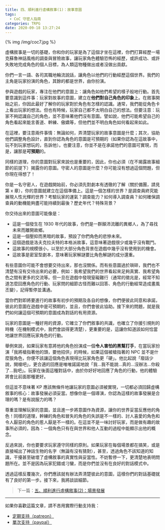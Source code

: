 ```yaml
---
title: 四、順利進行虛構敘事(1)：故事意圖
tags:
  - CoC 守密人指南
categories: TRPG
date: 2020-09-18 13:27:24
---
```


{% img /img/coc7.jpg %}

虛構敘事是一切的基礎，你和你的玩家是為了這個才坐在這裡，你們打算經歷一場克蘇魯神話風格的調查與冒險故事，讓玩家角色體驗恐怖的經歷，或許成功、或許失敗地完成角色的個人目標，為人類這物種做出或者沒做出貢獻。

你們一言一語、各司其職地輪流說話，讓角色以他們的行動經歷這個世界。我們的主角是玩家扮演的角色，其餘的都是世界，由你扮演。

<!--more-->

參與遊戲的玩家，專注在他們的意圖上：讓角色如他們希望的樣子般地行動。首先要意識到這件事：玩家對故事的意圖，建立在**他們對自己角色的印象**上。在敘事開始之前，你因此最好了解你的玩家對於角色有怎樣的認識。通常，我們能從角色卡上看出玩家的想法。但也有時候，玩家自己都不太明白自己的想法。但要注意：玩家不夠認識自己的角色，並不意味著他們沒有意圖。譬如說，他們可能希望自己的角色看起來能言善道、幹練、傲嬌等，但他們並不明白角色如何看起來如此。

在這裡，要注意兩件事情：無論如何，弄清楚玩家的故事意圖是什麼；其次，協助他們調整角色設計，直到你認為角色的意圖是可預期的（如果你認為在這故事中，玩不到玩家想玩的，告訴他）。也要注意，你並不是在承諾他們的意圖可實現，而是，讓那是**可預期**的。

同樣的道理，你的意圖對玩家來說也是重要的，因此，你也必須（在不揭露故事細節的前提下）揭露你的意圖。守密人的意圖是什麼？你可能沒有想過這個問題，但你現在得想了！

你是一名守密人，在遊戲開始前，你必須先對劇本有透徹的了解（關於備團，請見第 x 章），你的意圖就建立在這個準備上。這是一個怎樣的世界？是調查員終究能展現人性光輝的世界？考驗玩家的運氣？調查能力？如何導入調查員？如何確保調查員的動機能夠盡可能持續到最後？歷史年代？特殊背景？

你交待出來的意圖可能像是：

* 這是一個發生在 1930 年代的故事，你們是一群顛沛流離的異鄉人，為了尋找未來而離開故鄉。
* 這是一個壓抑而黑暗的故事，預設了你們角色的悲慘未來。
* 這個遊戲是洛夫克拉夫特的本格派故事，這意味著遊戲很少或幾乎沒有戰鬥。
* 這故事的規模很小，以至於大部分角色背景在遊戲中幾乎沒有使用到的機會。
* 這故事是密室型劇本，意味著玩家解謎要比角色解謎的成分還重。

有些意圖你可能不會想要交待出來，那也沒關係。而有些意圖過於瑣碎，我們也不清楚有沒有交待出來的必要，例如：我希望我們的世界看起來足夠真實、我希望角色之間有更多的交流等。但一旦在遊戲中發現窒礙難行（通常的徵兆是，經常不知道怎麼回應角色的行動、玩家問的細節古怪而難以回答、角色的行動經常造成畫風丕變），記得暫停並溝通。

當你們對即將要進行的故事有初步的預期及各自的想像，你們便彼此同意和承諾，彼此的意圖在遊戲中是可預期的，並且，你們會彼此協助。接下來的問題，就是我們如何讓這個可預期的意圖成為對話的有用資源。

玩家的意圖是一種好用的資源，它確立了你們敘事的共識，也確立了你援引規則的時機（在機制模式中，我們會談得更清楚），更重要的是，這讓你知道該如何恰當地讓世界回應玩家角色的行動。

舉例來說，如果玩家有意將他的角色扮演成一個**令人害怕的黑幫打手**，在當玩家扮演「我將槍指著他的頭，要他招供」的時候，如果這個被槍指著的 NPC 並不是什麼狠角色，你便不該讓這個角色表現得比玩家角色更「硬」。他比起說「廢話少說，開槍吧」，更合適的回應是唯唯諾諾地說「我…我不能說…真的…沒辦法…你殺了…我吧」。玩家在後面這種對話中，由於你好好地回應了角色的行動，他的體驗將會比前面那種更好。

但這並不意味著 KP 應該無條件地讓玩家的意圖必須被實現，一切都必須回歸虛構敘事的核心：故事發展必須妥當。想像你是一個導演，你認為這樣的故事發展是合理的嗎？是有說服力的嗎？

尊重並理解玩家的意圖，並且進一步將意圖作為資源，讓你的世界妥當反應他的角色！同樣的道理，幹練的角色和冒失的角色的失誤是不一樣的、討人喜愛的角色和令人厭惡的角色的惹人厭是不一樣的。在這並不是一味討好玩家，而是做有趣的故事所必須的，因為：一個角色只有在與世界和他人互動的過程中能顯示出他的概念。

反過來說，你也要要求玩家遵守同樣的原則。如果玩家在每個場景都在搞笑，或是直接喊出了神話生物的名字（無論有沒有猜對），甚至，透過角色不該知道的知識，干擾甚至破壞了虛構敘事的真實性與妥當性。不妨暫停一下，更清楚地表明問題所在。並不是因為玩家犯錯或刁蠻，而是你們並沒有在良好的對話模式中。

透過這樣反覆幾次，你們應該就有辦法弄清楚彼此的意圖，這樣你們的對話基礎就有了良好的第一步。接下來，我將談談細節。

> 下一篇：[五、順利進行虛構敘事(2)：場景發展](/2020/09/23/5-fiction-3/)

---

如果你喜歡這篇文章，請不吝用實際行動支持我：

* [<i class="fab fa-patreon"></i> 定期支持（patreon）](https://www.patreon.com/weihung)
* [<i class="fab fa-paypal"></i> 單次支持（paypal）](https://www.paypal.com/pools/c/8jLP7Wsi80)
